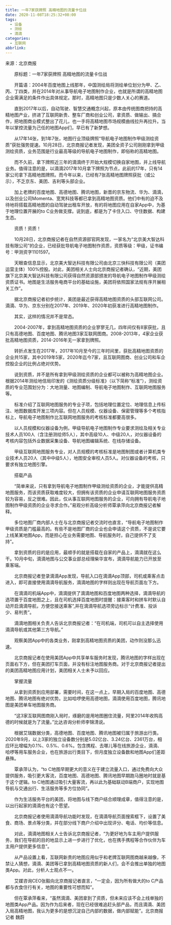 ```yaml
---
title: 一年7家获牌照 高精地图的流量卡位战
date: 2020-11-08T18:25:32+08:00
tags:
  - 设备
  - 测绘
  - 滴滴
categories:
  - 互联网
abbrlink:
---
```


来源：北京商报

　　原标题：一年7家获牌照 高精地图的流量卡位战

　　开篇语：2004年百度地图上线那年，中国测绘局将测绘单位划分为甲、乙、丙、丁四类，并在2014年对从事导航电子地图制作企业，也就是所谓的高精地图企业需满足的条件作出具体规定。那时，高精地图只是少数人关心的赛道。

　　直到2017年以后，自动驾驶、智慧交通概念兴起，原本由传统图商把持的高精地图产业，挤进了互联网新贵、整车厂商和创业公司，拿资质、做输出、搞合作，把地图商业模式整出了花儿，也一手将高精地图市场规模曲线拉升再拉升。当年以掌控流量为己任的地图App们，早已有了新梦想。

　　从17年14张，到1年7张，地图行业顶级牌照“导航电子地图制作甲级测绘资质”获批强势提速。10月28日，北京商报记者发现，美团全资子公司刚刚拿到甲级测绘资质，业务范围是行业最高等级的导航电子地图制作，即俗称的高精地图。

　　而不久前，拿下牌照近三年的滴滴终于开始大规模切换自家地图，并上线导航业务。值得注意的是，以滴滴2017年10月拿下牌照为节点，此前的17年，只有14家公司拿下高精地图牌照。而今年以来，已经有7张高精地图牌照获批（或公示），不乏京东、美团、吉利等头部企业。

　　加上老牌的百度地图、高德地图、腾讯地图，新晋的京东物流、华为、滴滴，以及创业公司Momenta、宽凳科技等都已拿到高精地图资质。他们中有的迫不及待地将搭载高精地图的自动驾驶出租车开放，有的将地图应用在自家App中，为基于地理位置开展的to C业务做支撑。说到底，都是为了卡住入口、守住数据、构建生态。

　　资质！资质！

　　10月28日，北京商报记者在自然资源部官网发现，一家名为“北京美大智达科技有限公司”的企业，已经获批导航电子地图制作资质，资质等级：甲级，证书编号：甲测资字1101597。

　　天眼查信息显示，北京美大智达科技有限公司由北京三快科技有限公司（美团运营主体）100%控股。对此，美团相关人士向北京商报记者确认，“近期，美团旗下北京美大智达科技有限公司获得自然资源部颁发的导航电子地图制作甲级测绘资质证书。地图是生活服务电商平台的基础设施，美团将依照国家法规有序开展相关工作”。

　　据北京商报记者初步统计，美团是最近获得高精地图资质的头部互联网公司。滴滴、华为、京东分别在2017年、2019年、2020年初获准进行高精地图制作。

　　其实，这样的情况并不是常态。

　　2004-2007年，拿到高精地图资质的企业寥寥无几，四年间仅有8家获批，且只有高德地图、百度地图、腾讯地图3家互联网图商。2008-2013年，4家企业获批高精地图资质，2014-2016年无一家拿到牌照。

　　转折点发生在2017年，2017年10月至今的三年时间里，获批高精地图资质的企业共15家，其中2019年5家，2020年迄今7家，且互联网图商、创业公司和车企控股企业的比例占绝对优势。

　　说到资质，并不是所有拿到甲级测绘资质的企业都可以被称为高精地图企业。根据2014年测绘地信局印发的《测绘资质分级标准》（以下简称“标准”），测绘资质的专业范围划分为：大地测量、地图编制、导航电子地图制作、互联网地图服务等。

　　标准介绍了互联网地图服务的专业子项，包括地理位置定位、地理信息上传标注、地图数据库开发三项内容。但在人员规模、仪器设备、保密管理等多个考核指标上，导航电子地图制作比互联网地图服务的考核标准都要高很多。

　　以人员规模和仪器设备为例，甲级导航电子地图制作专业要求测绘及相关专业技术人员100人（含注册测绘师5人），其中高级10人、中级20人，对仪器设备的考核内容包括外业数据采集设备、导航地图编辑系统、在线存储设备。

　　甲级互联网地图服务专业，对人员规模的考核标准是地图制图或者计算机类专业技术人员20人（其中中级5人），地图安全审校人员5人。对仪器设备的考核，只要求有独立地图引擎。

　　搭载产品

　　“简单来说，只有拿到导航电子地图制作甲级测绘资质的企业，才能提供高精地图服务，而该资质获取难度较大，但拥有该资质的企业申请互联网地图服务资质较为容易，反之很难。因此，仅从事互联网地图服务的企业，可向拥有导航电子地图制作甲级资质的企业寻求合作。”易观分析高级分析师覃承萍向北京商报记者解释。

　　多位地图厂商内部人士在与北京商报记者交流时也直言，“导航电子地图制作甲级资质是门槛最高的。有些不是地图厂商的企业也会申请这个资质，不是说它要上线某某地图App，而是担心在业务需要地图、导航服务时，自己提供不了支持”。

　　拿到资质的目的是应用，最顺手的就是搭载在自家的产品上，滴滴就在这么干。10月中旬，滴滴地图与公交事业部总经理柴华宣布，滴滴导航能力已开放至乘客端。

　　北京商报记者登录滴滴App发现，导航入口在滴滴App顶部，司机或乘客点击进入，即可直接使用滴滴导航服务，滴滴地图的字样则出现在导航页面左下方。

　　在滴滴司机端App中，滴滴提供了滴滴地图和百度地图两种选择，滴滴导航的选项置于百度地图之上，且在司机选择百度地图时提醒：接乘客时和拼车时默认自动开启滴滴导航，方便您接送乘客”,并在滴滴导航选项旁边标示“计费准、投诉少、易判责”。

　　滴滴地图相关负责人告诉北京商报记者：“在司机端，司机可以自主选择使用滴滴导航或其他第三方导航。”

　　观察美团App中的各类业务，刚拿到高精地图资质的美团，动作则没那么迅速。

　　北京商报记者在使用美团App中共享单车服务时发现，腾讯地图的字样出现在页面右下方，但在美团打车页面，并没有标注地图服务商。对于北京商报记者提出的美团高精地图应用计划，美团相关人士未予以回应。

　　掌握流量

　　从拿到资质到应用部署，需要时间，在这一点上，早期入局的百度地图、高德地图、腾讯地图有绝对优势。比如哈啰使用高德地图，滴滴使用百度地图，腾讯地图是美团单车地图服务商。

　　“这3家互联网图商刚入局时，琢磨的是用地图圈住流量，阿里2014年收购高德的时候就是为了流量。”比达咨询分析师李锦清说。

　　根据艾瑞数据分类，高德地图、百度地图、腾讯地图被归属于旅游出行类。2020年9月，以上3家的独立设备数分别是5.02亿台、3.24亿台、2361万台，相应环比增幅为0.1%、0.5%、0.6%。包含携程、去哪儿等在线旅游企业，滴滴、哈啰等用车服务企业，也在旅游出行类目下，但月度独立设备数和地图App们差距悬殊。

　　覃承萍认为，“to C地图早期更大的意义在于建立流量入口，通过免费向大众提供服务，吸引更大客流，百度地图、高德地图、腾讯地图早期跑马圈地时就是基于这个逻辑。to C地图通过吸引大量客流，再以此为基础联动B端商户，实现地图导航与交通出行、生活服务等多方位协同”。

　　作为生活服务平台的美团，将地图与线下商户结合顺理成章，值得注意的是，以出行起家的滴滴也有这个愿望。

　　北京商报记者使用滴滴导航功能时发现，在滴滴导航页面搜索框下，设置了美食、商场、景点等分类，并在部分线下商户介绍中出现评分、电话、均价等信息。

　　对此，滴滴地图相关人士告诉北京商报记者，“为更好地为车主用户提供服务，我们在导航的目的地显示上进一步进行了优化，也在携手携程等合作伙伴为车主用户提供更多信息”。

　　从产品设置上看，互联网新贵的地图应用似乎和老牌互联网图商越来越像，不禁让人猜想，滴滴、美团等已拿到高精地图资质的新人们，会不会推出单独的地图类App。对此，分析人士观点不一。

　　艾媒咨询CEO张毅向北京商报记者直言，“一定会，因为所有做大的to C产品都与衣食住行有关，地图的重要性可想而知”。

　　但在覃承萍看来，“虽然滴滴、美团拿到了资质，但未来应该不会上线单独的地图类App产品。因为作为后来者，现在已经很难追赶头部产品，而且滴滴、美团入局高精地图，我认为更多的是想沉淀自己内部的数据，做内部赋能”。北京商报记者 魏蔚